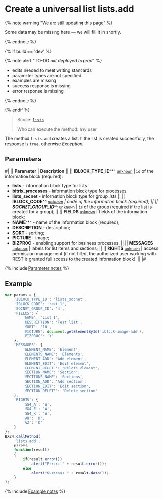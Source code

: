 # Create a universal list lists.add

{% note warning "We are still updating this page" %}

Some data may be missing here — we will fill it in shortly.

{% endnote %}

{% if build == 'dev' %}

{% note alert "TO-DO _not deployed to prod_" %}

- edits needed to meet writing standards
- parameter types are not specified
- examples are missing
- success response is missing
- error response is missing

{% endnote %}

{% endif %}

> Scope: [`lists`](../../scopes/permissions.md)
>
> Who can execute the method: any user

The method `lists.add` creates a list. If the list is created successfully, the response is `true`, otherwise *Exception*.

## Parameters

#|
|| **Parameter** | **Description** ||
|| **IBLOCK_TYPE_ID**^*^
[`unknown`](../../data-types.md) | `id` of the information block (required):
- **lists** - information block type for lists
- **bitrix_processes** - information block type for processes
- **lists_socnet** - information block type for group lists ||
|| **IBLOCK_CODE**^*^
[`unknown`](../../data-types.md) | code of the information block (required); ||
|| **SOCNET_GROUP_ID**^*^
[`unknown`](../../data-types.md) | `id` of the group (required if the list is created for a group); ||
|| **FIELDS**
[`unknown`](../../data-types.md) | fields of the information block:
- **NAME**^*^ - name of the information block (required);
- **DESCRIPTION** - description;
- **SORT** - sorting;
- **PICTURE** - image;
- **BIZPROC** - enabling support for business processes. ||
|| **MESSAGES**
[`unknown`](../../data-types.md) | labels for list items and sections; ||
|| **RIGHTS**
[`unknown`](../../data-types.md) | access permission management (if not filled, the authorized user working with REST is granted full access to the created information block). ||
|#

{% include [Parameter notes](../../../_includes/required.md) %}

## Example

```js
var params = {
    'IBLOCK_TYPE_ID': 'lists_socnet',
    'IBLOCK_CODE': 'rest_1',
    'SOCNET_GROUP_ID': '4',
    'FIELDS': {
        'NAME': 'List 1',
        'DESCRIPTION': 'Test list',
        'SORT': '10',
        'PICTURE': document.getElementById('iblock-image-add'),
        'BIZPROC': 'Y'
    },
    'MESSAGES': {
        'ELEMENT_NAME': 'Element',
        'ELEMENTS_NAME': 'Elements',
        'ELEMENT_ADD': 'Add element',
        'ELEMENT_EDIT': 'Edit element',
        'ELEMENT_DELETE': 'Delete element',
        'SECTION_NAME': 'Section',
        'SECTIONS_NAME': 'Sections',
        'SECTION_ADD': 'Add section',
        'SECTION_EDIT': 'Edit section',
        'SECTION_DELETE': 'Delete section'
    },
    'RIGHTS': {
        'SG4_A': 'W',
        'SG4_E': 'W',
        'SG4_K': 'W',
        'AU': 'D',
        'G2': 'D'
    }
};
BX24.callMethod(
    'lists.add',
    params,
    function(result)
    {
        if(result.error())
            alert("Error: " + result.error());
        else
            alert("Success: " + result.data());
    }
);
```

{% include [Example notes](../../../_includes/examples.md) %}